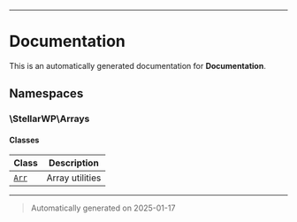 
***

# Documentation



This is an automatically generated documentation for **Documentation**.


## Namespaces


### \StellarWP\Arrays

#### Classes

| Class | Description |
|-------|-------------|
| [`Arr`](./classes/StellarWP/Arrays/Arr.md) | Array utilities|




***
> Automatically generated on 2025-01-17
